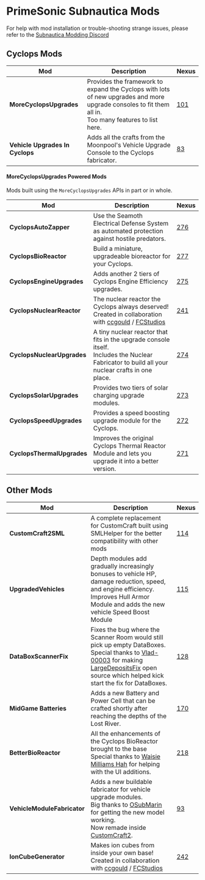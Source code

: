 
# PrimeSonic Subnautica Mods

For help with mod installation or trouble-shooting strange issues, please refer to the [Subnautica Modding Discord](https://discord.gg/UpWuWwq)

## Cyclops Mods
**Mod** | **Description** | **Nexus** 
-|-|- 
**MoreCyclopsUpgrades** | Provides the framework to expand the Cyclops with lots of new upgrades and more upgrade consoles to fit them all in.<br/>Too many features to list here. | [101](https://www.nexusmods.com/subnautica/mods/101) 
**Vehicle Upgrades In Cyclops** | Adds all the crafts from the Moonpool's Vehicle Upgrade Console to the Cyclops fabricator. | [83](https://www.nexusmods.com/subnautica/mods/83) 

#### MoreCyclopsUpgrades Powered Mods
Mods built using the `MoreCyclopsUpgrades` APIs in part or in whole.

**Mod** | **Description** | **Nexus** 
-|-|- 
**CyclopsAutoZapper** | Use the Seamoth Electrical Defense System as automated protection against hostile predators. | [276](https://www.nexusmods.com/subnautica/mods/276) 
**CyclopsBioReactor** | Build a miniature, upgradeable bioreactor for your Cyclops. | [277](https://www.nexusmods.com/subnautica/mods/277)
**CyclopsEngineUpgrades** | Adds another 2 tiers of Cyclops Engine Efficiency upgrades. | [275](https://www.nexusmods.com/subnautica/mods/275) 
**CyclopsNuclearReactor** | The nuclear reactor the Cyclops always deserved!<br/>Created in collaboration with [ccgould](https://github.com/ccgould) / [FCStudios](https://www.nexusmods.com/subnautica/users/66012691) | [241](https://www.nexusmods.com/subnautica/mods/241) 
**CyclopsNuclearUpgrades** | A tiny nuclear reactor that fits in the upgrade console itself.<br/>Includes the Nuclear Fabricator to build all your nuclear crafts in one place. | [274](https://www.nexusmods.com/subnautica/mods/274) 
**CyclopsSolarUpgrades** | Provides two tiers of solar charging upgrade modules. | [273](https://www.nexusmods.com/subnautica/mods/273) 
**CyclopsSpeedUpgrades** | Provides a speed boosting upgrade module for the Cyclops. | [272](https://www.nexusmods.com/subnautica/mods/272) 
**CyclopsThermalUpgrades** | Improves the original Cyclops Thermal Reactor Module and lets you upgrade it into a better version. | [271](https://www.nexusmods.com/subnautica/mods/271) 

## Other Mods

**Mod** | **Description** | **Nexus** 
-|-|- 
**CustomCraft2SML** | A complete replacement for CustomCraft built using SMLHelper for the better compatibility with other mods | [114](https://www.nexusmods.com/subnautica/mods/114) 
**UpgradedVehicles** | Depth modules add gradually increasingly bonuses to vehicle HP, damage reduction, speed, and engine efficiency.<br/>Improves Hull Armor Module and adds the new vehicle Speed Boost Module | [115](https://www.nexusmods.com/subnautica/mods/115) 
**DataBoxScannerFix** | Fixes the bug where the Scanner Room would still pick up empty DataBoxes.<br/>Special thanks to [Vlad-00003](https://github.com/Vlad-00003) for making [LargeDepositsFix](https://github.com/Vlad-00003/SubnauticaMods/tree/master/LargeDepositsFix) open source which helped kick start the fix for DataBoxes. | [128](https://www.nexusmods.com/subnautica/mods/128) 
**MidGame Batteries** | Adds a new Battery and Power Cell that can be crafted shortly after reaching the depths of the Lost River. | [170](https://www.nexusmods.com/subnautica/mods/170) 
**BetterBioReactor** | All the enhancements of the Cyclops BioReactor brought to the base<br/>Special thanks to [Waisie Milliams Hah](https://github.com/brett-taylor) for helping with the UI additions. | [218](https://www.nexusmods.com/subnautica/mods/218)
**VehicleModuleFabricator** | Adds a new buildable fabricator for vehicle upgrade modules.<br/>Big thanks to [OSubMarin](https://github.com/K07H/) for getting the new model working.<br/>Now remade inside [CustomCraft2](https://www.nexusmods.com/subnautica/mods/114). | [93](https://www.nexusmods.com/subnautica/mods/93) 
**IonCubeGenerator** | Makes ion cubes from inside your own base!<br/>Created in collaboration with [ccgould](https://github.com/ccgould) / [FCStudios](https://www.nexusmods.com/subnautica/users/66012691) | [242](https://www.nexusmods.com/subnautica/mods/242) 
